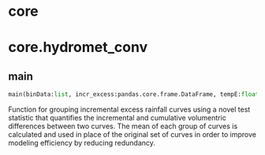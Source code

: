 # core

# core.hydromet_conv

## main
```python
main(binData:list, incr_excess:pandas.core.frame.DataFrame, tempE:float, convE:float, volE:float, tsthresh:float, display_print:bool=True) -> dict
```
Function for grouping incremental excess rainfall curves using a novel
test statistic that quantifies the incremental and cumulative
volumentric differences between two curves. The mean of each group of
curves is calculated and used in place of the original set of curves
in order to improve modeling efficiency by reducing redundancy.

